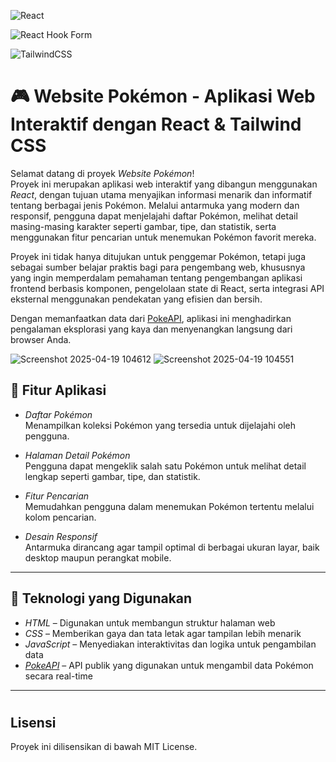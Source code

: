 ![React](https://img.shields.io/badge/react-%2320232a.svg?style=for-the-badge&logo=react&logoColor=%2361DAFB)

![React Hook Form](https://img.shields.io/badge/React%20Hook%20Form-%23EC5990.svg?style=for-the-badge&logo=reacthookform&logoColor=white)

![TailwindCSS](https://img.shields.io/badge/tailwindcss-%2338B2AC.svg?style=for-the-badge&logo=tailwind-css&logoColor=white)

# 🎮 Website Pokémon - Aplikasi Web Interaktif dengan React & Tailwind CSS

Selamat datang di proyek *Website Pokémon*!  
Proyek ini merupakan aplikasi web interaktif yang dibangun menggunakan *React*, dengan tujuan utama menyajikan informasi menarik dan informatif tentang berbagai jenis Pokémon. Melalui antarmuka yang modern dan responsif, pengguna dapat menjelajahi daftar Pokémon, melihat detail masing-masing karakter seperti gambar, tipe, dan statistik, serta menggunakan fitur pencarian untuk menemukan Pokémon favorit mereka.

Proyek ini tidak hanya ditujukan untuk penggemar Pokémon, tetapi juga sebagai sumber belajar praktis bagi para pengembang web, khususnya yang ingin memperdalam pemahaman tentang pengembangan aplikasi frontend berbasis komponen, pengelolaan state di React, serta integrasi API eksternal menggunakan pendekatan yang efisien dan bersih.

Dengan memanfaatkan data dari [PokeAPI](https://pokeapi.co/), aplikasi ini menghadirkan pengalaman eksplorasi yang kaya dan menyenangkan langsung dari browser Anda.


![Screenshot 2025-04-19 104612](https://github.com/user-attachments/assets/83f5c86f-678c-44ee-9171-09d42659214f)
![Screenshot 2025-04-19 104551](https://github.com/user-attachments/assets/5085c0b0-2f1a-4b63-b2a6-598a6de84c89)




## 🧩 Fitur Aplikasi

- *Daftar Pokémon*  
  Menampilkan koleksi Pokémon yang tersedia untuk dijelajahi oleh pengguna.

- *Halaman Detail Pokémon*  
  Pengguna dapat mengeklik salah satu Pokémon untuk melihat detail lengkap seperti gambar, tipe, dan statistik.

- *Fitur Pencarian*  
  Memudahkan pengguna dalam menemukan Pokémon tertentu melalui kolom pencarian.

- *Desain Responsif*  
  Antarmuka dirancang agar tampil optimal di berbagai ukuran layar, baik desktop maupun perangkat mobile.

---

## 🔧 Teknologi yang Digunakan

- *HTML* – Digunakan untuk membangun struktur halaman web  
- *CSS* – Memberikan gaya dan tata letak agar tampilan lebih menarik  
- *JavaScript* – Menyediakan interaktivitas dan logika untuk pengambilan data  
- *[PokeAPI](https://pokeapi.co/)* – API publik yang digunakan untuk mengambil data Pokémon secara real-time

---


#
## Lisensi

Proyek ini dilisensikan di bawah MIT License.
